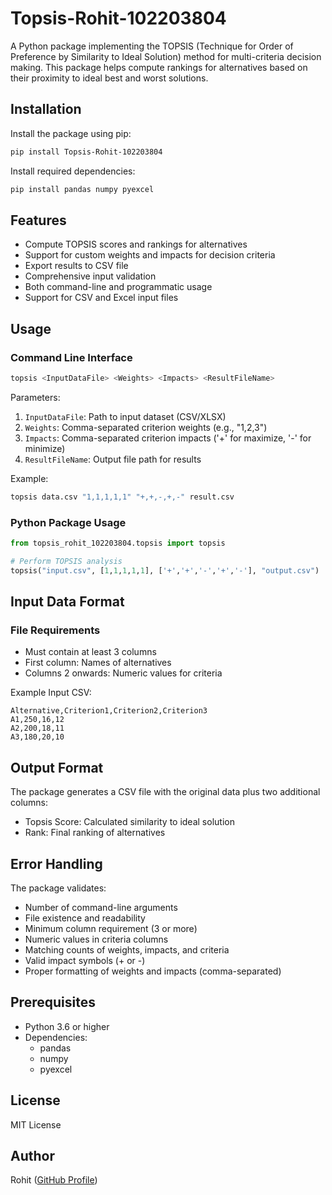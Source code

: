 # Topsis-Rohit-102203804

A Python package implementing the TOPSIS (Technique for Order of Preference by Similarity to Ideal Solution) method for multi-criteria decision making. This package helps compute rankings for alternatives based on their proximity to ideal best and worst solutions.

## Installation

Install the package using pip:

```bash
pip install Topsis-Rohit-102203804
```

Install required dependencies:

```bash
pip install pandas numpy pyexcel
```

## Features

- Compute TOPSIS scores and rankings for alternatives
- Support for custom weights and impacts for decision criteria
- Export results to CSV file
- Comprehensive input validation
- Both command-line and programmatic usage
- Support for CSV and Excel input files

## Usage

### Command Line Interface

```bash
topsis <InputDataFile> <Weights> <Impacts> <ResultFileName>
```

Parameters:
1. `InputDataFile`: Path to input dataset (CSV/XLSX)
2. `Weights`: Comma-separated criterion weights (e.g., "1,2,3")
3. `Impacts`: Comma-separated criterion impacts ('+' for maximize, '-' for minimize)
4. `ResultFileName`: Output file path for results

Example:
```bash
topsis data.csv "1,1,1,1,1" "+,+,-,+,-" result.csv
```

### Python Package Usage

```python
from topsis_rohit_102203804.topsis import topsis

# Perform TOPSIS analysis
topsis("input.csv", [1,1,1,1,1], ['+','+','-','+','-'], "output.csv")
```

## Input Data Format

### File Requirements
- Must contain at least 3 columns
- First column: Names of alternatives
- Columns 2 onwards: Numeric values for criteria

Example Input CSV:
```
Alternative,Criterion1,Criterion2,Criterion3
A1,250,16,12
A2,200,18,11
A3,180,20,10
```

## Output Format

The package generates a CSV file with the original data plus two additional columns:
- Topsis Score: Calculated similarity to ideal solution
- Rank: Final ranking of alternatives

## Error Handling

The package validates:
- Number of command-line arguments
- File existence and readability
- Minimum column requirement (3 or more)
- Numeric values in criteria columns
- Matching counts of weights, impacts, and criteria
- Valid impact symbols (+ or -)
- Proper formatting of weights and impacts (comma-separated)

## Prerequisites

- Python 3.6 or higher
- Dependencies:
  - pandas
  - numpy
  - pyexcel

## License

MIT License

## Author

Rohit ([GitHub Profile](https://github.com/therohitsingla))
